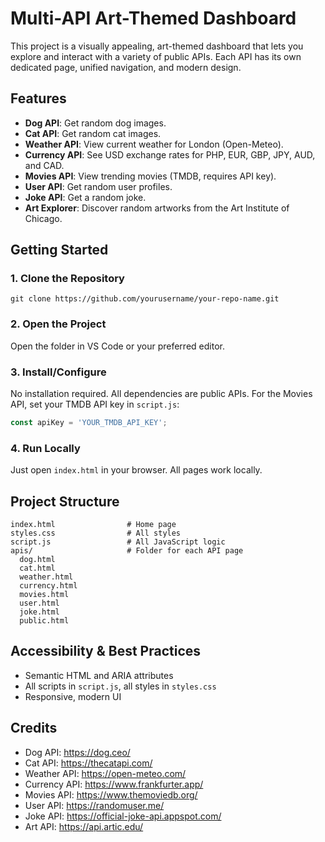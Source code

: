 # Multi-API Art-Themed Dashboard

This project is a visually appealing, art-themed dashboard that lets you explore and interact with a variety of public APIs. Each API has its own dedicated page, unified navigation, and modern design.

## Features
- **Dog API**: Get random dog images.
- **Cat API**: Get random cat images.
- **Weather API**: View current weather for London (Open-Meteo).
- **Currency API**: See USD exchange rates for PHP, EUR, GBP, JPY, AUD, and CAD.
- **Movies API**: View trending movies (TMDB, requires API key).
- **User API**: Get random user profiles.
- **Joke API**: Get a random joke.
- **Art Explorer**: Discover random artworks from the Art Institute of Chicago.

## Getting Started

### 1. Clone the Repository
```
git clone https://github.com/yourusername/your-repo-name.git
```

### 2. Open the Project
Open the folder in VS Code or your preferred editor.

### 3. Install/Configure
No installation required. All dependencies are public APIs. For the Movies API, set your TMDB API key in `script.js`:
```js
const apiKey = 'YOUR_TMDB_API_KEY';
```

### 4. Run Locally
Just open `index.html` in your browser. All pages work locally.

## Project Structure
```
index.html                # Home page
styles.css                # All styles
script.js                 # All JavaScript logic
apis/                     # Folder for each API page
  dog.html
  cat.html
  weather.html
  currency.html
  movies.html
  user.html
  joke.html
  public.html
```

## Accessibility & Best Practices
- Semantic HTML and ARIA attributes
- All scripts in `script.js`, all styles in `styles.css`
- Responsive, modern UI

## Credits
- Dog API: https://dog.ceo/
- Cat API: https://thecatapi.com/
- Weather API: https://open-meteo.com/
- Currency API: https://www.frankfurter.app/
- Movies API: https://www.themoviedb.org/
- User API: https://randomuser.me/
- Joke API: https://official-joke-api.appspot.com/
- Art API: https://api.artic.edu/


